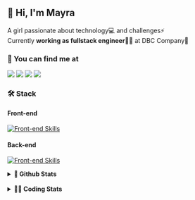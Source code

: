 ## 👋 Hi, I'm Mayra

A girl passionate about technology💻 and challenges⚡  
Currently **working as fullstack engineer**👩‍💻 at DBC Company🚀   

### 💬 You can find me at

<a href="https://mayra.dev" target="_blank" rel="noopener"><img src="https://img.shields.io/badge/-mayra.dev-005FED?style=flat&logo=Google-chrome&logoColor=white"/></a>
<a href="https://linkedin.com/in/mayraamaral" target="_blank" rel="noopener"><img src="https://img.shields.io/badge/-/mayraamaral-0077B5?style=flat&logo=Linkedin&logoColor=white"/></a>
<a href="mailto:mayra@mayra.dev" target="_blank" rel="noopener"><img src="https://img.shields.io/badge/-mayra@mayra.dev-D14836?style=flat&logo=Gmail&logoColor=white"/></a>
<a href="" target="_blank" rel="noopener"><img src="https://img.shields.io/badge/-mayraamaral-7289DA?style=flat&logo=Discord&logoColor=white"/></a>

### 🛠️ Stack
#### Front-end

[![Front-end Skills](https://skillicons.dev/icons?i=react,next,redux,styledcomponents,html,css,sass,js,ts,figma)](https://skillicons.dev)
#### Back-end

[![Front-end Skills](https://skillicons.dev/icons?i=java,spring,hibernate,aws,idea,postgres,mysql,git,linux,bash,nodejs,docker,kubernetes,jenkins)](https://skillicons.dev)


<details>
    <summary><strong>📌 Github Stats</strong></summary>
    <br />
    <div align="center">
        <table>
      <td><img height="160em" src="https://github-readme-stats.vercel.app/api?username=mayraamaral&show_icons=true&theme=algolia&hide_border=true&hide=stars&count_private=true" alt="Readme stats"></td>
      <td><img height="160em" src="https://github-readme-stats.vercel.app/api/top-langs/?username=mayraamaral&&layout=compact&&theme=algolia&hide_border=true&langs_count=6" alt="Language stats"></td>
       </table>
  </div> 
    

  <p align="center">
    <img src="https://github-readme-streak-stats.herokuapp.com?user=mayraamaral&theme=dark&hide_border=true&date_format=j%20M%5B%20Y%5D&locale=pt-br&background=050F2C&ring=0195DD&fire=23AA7D&currStreakLabel=23AA7D" alt="Streak stats">
  </p> 
</details>

<br />

<details>
  <summary><strong>👩‍💻 Coding Stats</strong></summary>
  <br />
  
  <!--START_SECTION:waka-->
![Code Time](http://img.shields.io/badge/Code%20Time-375%20hrs%2011%20mins-blue)

**🐱 My GitHub Data** 

> 📦 582.6 kB Used in GitHub's Storage 
 > 
> 🏆 361 Contributions in the Year 2024
 > 
> 🚫 Not Opted to Hire
 > 
> 📜 52 Public Repositories 
 > 
> 🔑 30 Private Repositories 
 > 
**I'm an Early 🐤** 

```text
🌞 Morning                414 commits         ███░░░░░░░░░░░░░░░░░░░░░░   10.35 % 
🌆 Daytime                2100 commits        █████████████░░░░░░░░░░░░   52.50 % 
🌃 Evening                1298 commits        ████████░░░░░░░░░░░░░░░░░   32.45 % 
🌙 Night                  188 commits         █░░░░░░░░░░░░░░░░░░░░░░░░   04.70 % 
```
📅 **I'm Most Productive on Thursday** 

```text
Monday                   715 commits         ████░░░░░░░░░░░░░░░░░░░░░   17.88 % 
Tuesday                  682 commits         ████░░░░░░░░░░░░░░░░░░░░░   17.05 % 
Wednesday                664 commits         ████░░░░░░░░░░░░░░░░░░░░░   16.60 % 
Thursday                 727 commits         █████░░░░░░░░░░░░░░░░░░░░   18.18 % 
Friday                   594 commits         ████░░░░░░░░░░░░░░░░░░░░░   14.85 % 
Saturday                 243 commits         ██░░░░░░░░░░░░░░░░░░░░░░░   06.08 % 
Sunday                   375 commits         ██░░░░░░░░░░░░░░░░░░░░░░░   09.38 % 
```


📊 **This Week I Spent My Time On** 

```text
🕑︎ Time Zone: America/Sao_Paulo

💬 Programming Languages: 
Java                     24 mins             █████████████████████████   100.00 % 

🔥 Editors: 
Intellijidea             24 mins             █████████████████████████   100.00 % 

💻 Operating System: 
Linux                    24 mins             █████████████████████████   100.00 % 
```

**I Mostly Code in Java** 

```text
Java                     121 repos           ███████░░░░░░░░░░░░░░░░░░   26.59 % 
HTML                     114 repos           ██████░░░░░░░░░░░░░░░░░░░   25.05 % 
JavaScript               101 repos           ██████░░░░░░░░░░░░░░░░░░░   22.20 % 
TypeScript               96 repos            █████░░░░░░░░░░░░░░░░░░░░   21.10 % 
C#                       1 repo              ░░░░░░░░░░░░░░░░░░░░░░░░░   00.22 % 
```




 Last Updated on 07/05/2024 19:00:41 UTC
<!--END_SECTION:waka-->

</details>
